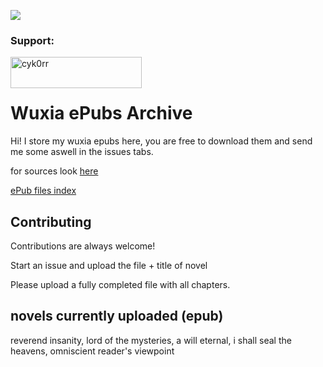 ![](https://api.visitorbadge.io/api/VisitorHit?user=cyk0rr&repo=wuxia-epubs&countColor=%237B1E7A)
<h3 align="left">Support:</h3>
<p><a href="https://ko-fi.com/cyk0rr"> <img align="left" src="https://cdn.ko-fi.com/cdn/kofi3.png?v=3" height="50" width="210" alt="cyk0rr" /></a></p><br><br>

# Wuxia ePubs Archive

Hi! I store my wuxia epubs here, you are free to download them and send me some aswell in the issues tabs.

for sources look [here](https://github.com/cykorr/wuxia-epubs/blob/main/sources.md)

[ePub files index](https://github.com/cykorr/wuxia-epubs/wiki/index-of-novels)

## Contributing

Contributions are always welcome!

Start an issue and upload the file + title of novel


Please upload a fully completed file with all chapters.


## novels currently uploaded (epub)
reverend insanity, lord of the mysteries, a will eternal, i shall seal the heavens, omniscient reader's viewpoint
